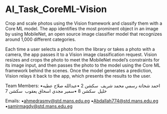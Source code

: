 # AI_Task_CoreML-Vision
Crop and scale photos using the Vision framework and classify them with a Core ML model.
The app identifies the most prominent object in an image by using MobileNet, an open source image classifier model that recognizes around 1,000 different categories.

Each time a user selects a photo from the library or takes a photo with a camera, the app passes it to a Vision image classification request. Vision resizes and crops the photo to meet the MobileNet model’s constraints for its image input, and then passes the photo to the model using the Core ML framework behind the scenes. Once the model generates a prediction, Vision relays it back to the app, which presents the results to the user.

Team Members:
▪️احمد شحاتة رسمي محمد شريف  سكشن 2
▪️عبدالله صلاح عطيه خليل  سكشن 8
▪️سمير مجدي اسحاق يعقوب  سكشن 7 

Emails:
▪️ahmedrasmy@std.mans.edu.eg
▪️Abdallah774@std.mans.edu.eg
▪️samirmagdy@std.mans.edu.eg
